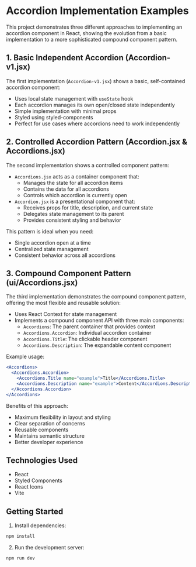 # Accordion Implementation Examples

This project demonstrates three different approaches to implementing an accordion component in React, showing the evolution from a basic implementation to a more sophisticated compound component pattern.

## 1. Basic Independent Accordion (Accordion-v1.jsx)

The first implementation (`Accordion-v1.jsx`) shows a basic, self-contained accordion component:

- Uses local state management with `useState` hook
- Each accordion manages its own open/closed state independently
- Simple implementation with minimal props
- Styled using styled-components
- Perfect for use cases where accordions need to work independently

## 2. Controlled Accordion Pattern (Accordion.jsx & Accordions.jsx)

The second implementation shows a controlled component pattern:

- `Accordions.jsx` acts as a container component that:
  - Manages the state for all accordion items
  - Contains the data for all accordions
  - Controls which accordion is currently open
- `Accordion.jsx` is a presentational component that:
  - Receives props for title, description, and current state
  - Delegates state management to its parent
  - Provides consistent styling and behavior

This pattern is ideal when you need:

- Single accordion open at a time
- Centralized state management
- Consistent behavior across all accordions

## 3. Compound Component Pattern (ui/Accordions.jsx)

The third implementation demonstrates the compound component pattern, offering the most flexible and reusable solution:

- Uses React Context for state management
- Implements a compound component API with three main components:
  - `Accordions`: The parent container that provides context
  - `Accordions.Accordion`: Individual accordion container
  - `Accordions.Title`: The clickable header component
  - `Accordions.Description`: The expandable content component

Example usage:

```jsx
<Accordions>
  <Accordions.Accordion>
    <Accordions.Title name="example">Title</Accordions.Title>
    <Accordions.Description name="example">Content</Accordions.Description>
  </Accordions.Accordion>
</Accordions>
```

Benefits of this approach:

- Maximum flexibility in layout and styling
- Clear separation of concerns
- Reusable components
- Maintains semantic structure
- Better developer experience

## Technologies Used

- React
- Styled Components
- React Icons
- Vite

## Getting Started

1. Install dependencies:

```bash
npm install
```

2. Run the development server:

```bash
npm run dev
```
